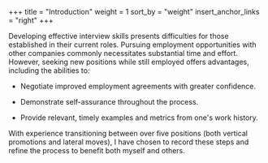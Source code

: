 +++
title = "Introduction"
weight = 1
sort_by = "weight"
insert_anchor_links = "right"
+++

Developing effective interview skills presents difficulties for those established in their current roles. Pursuing employment opportunities with other companies commonly necessitates substantial time and effort. However, seeking new positions while still employed offers advantages, including the abilities to:

- Negotiate improved employment agreements with greater confidence.

- Demonstrate self-assurance throughout the process.

- Provide relevant, timely examples and metrics from one's work history.

With experience transitioning between over five positions (both vertical promotions and lateral moves), I have chosen to record these steps and refine the process to benefit both myself and others.